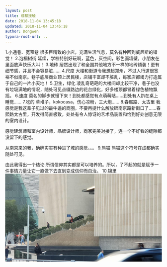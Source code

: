 ```yaml
---
layout: post
title: 成都接触
date: 2018-11-04 13:45:18
updated: 2018-11-04 13:45:18
author: Dongwen
typora-root-url: ..
---
```




1.小通巷、宽窄巷
很多巨精致的小店，充满生活气息，莫名有种回到威尼斯的错觉！
2.泡桐树街
延续，学校特别好玩啊，蓝色，灰空间，彩色画墙壁，小朋友在里面放声快乐大叫！
3.地砖
居然出现了和全国其他地方不一样的地砖铺装！更有细节感，并且不会容易脏……
4.尺度
大楼和街道令我想起郑州，不过人行道很宽裕不似南京。巷子底层商业顶上居民楼，店铺丰富却不脏乱，每家店都竭力打造属于自己的一片小天地！
5.卫生，绿化
凌乱奇葩葩的大楼间却比较干净，巷子也没有垃圾满地的情况，随处可见点缀路边的花台绿化，好多楼顶都冒着绿色植物飘摇。
6.速度
莫名的脚步就慢下来！到处都感觉有点萌萌哒……到处有人趴在桌上睡觉……
7.吃的
草堆子，kokocasa，伤心凉粉，三大炮……
8.春熙路、太古里
我感觉是我这辈子见过的最牛逼的商圈，不要再提什么解放碑南京路新街口了……春熙路太古里，开发得简直极致，处处有令人惊讶的艺术品装置和恰到好处创意无限的室内设计。

感觉建筑师和室内设计师，品牌设计师，商家完美对接了，连一个不好看的缝隙都没留下的感觉。

从南京来的我，确确实实有种进了城的感觉。。。
9.熊猫
熊猫这个符号在成都确实随处可见。

由此我得出一个结论:所谓信仰其实都是可以培养的。所以，了不起的就是赋予一件事情力量让它一直做下去直到变成信仰而自治。
10.锦里 ![](/img/in-post/x55396594.jpg)
